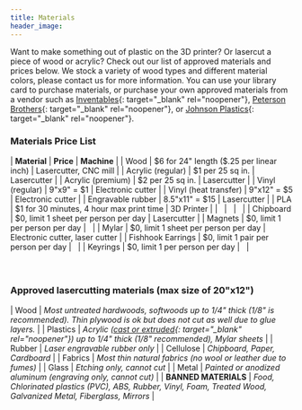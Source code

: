 ```yaml
---
title: Materials
header_image:
---
```


Want to make something out of plastic on the 3D printer? Or lasercut a piece of wood or acrylic? Check out our list of approved materials and prices below. We stock a variety of wood types and different material colors, please contact us for more information. You can use your library card to purchase materials, or purchase your own approved materials from a vendor such as [Inventables](http://inventables.com){: target="_blank" rel="noopener"}, [Peterson Brothers](http://petersenplastics.com/){: target="_blank" rel="noopener"}, or [Johnson Plastics](https://www.jpplus.com/){: target="_blank" rel="noopener"}.

### Materials Price List

| **Material** | **Price** | **Machine** |
| Wood | $6 for 24" length ($.25 per linear inch) | Lasercutter, CNC mill |
| Acrylic (regular) | $1 per 25 sq in. | Lasercutter |
| Acrylic (premium) | $2 per 25 sq in. | Lasercutter |
| Vinyl (regular) | 9"x9" = $1 | Electronic cutter |
| Vinyl (heat transfer) | 9"x12" = $5 | Electronic cutter |
| Engravable rubber | 8\.5"x11" = $15 | Lasercutter |
| PLA | $1 for 30 minutes, 4 hour max print time | 3D Printer |
| &nbsp; | &nbsp; | &nbsp; |
| Chipboard | $0, limit 1 sheet per person per day | Lasercutter |
| Magnets | $0, limit 1 per person per day | &nbsp; |
| Mylar | $0, limit 1 sheet per person per day | Electronic cutter, laser cutter |
| Fishhook Earrings | $0, limit 1 pair per person per day | &nbsp; |
| Keyrings | $0, limit 1 per person per day | &nbsp; |

#### &nbsp;

### Approved lasercutting materials (max size of 20"x12")

| Wood | *Most untreated hardwoods, softwoods up to 1/4" thick (1/8" is recommended). Thin plywood is ok but does not cut as well due to glue layers.* |
| Plastics | *Acrylic ([cast or extruded](https://www.acmeplastics.com/cast-vs-extruded){: target="_blank" rel="noopener"}) up to 1/4" thick (1/8" recommended), Mylar sheets* |
| Rubber | *Laser engravable rubber only* |
| Cellulose | *Chipboard, Paper, Cardboard* |
| Fabrics | *Most thin natural fabrics (no wool or leather due to fumes)* |
| Glass | *Etching only, cannot cut* |
| Metal | *Painted or anodized aluminum (engraving only, cannot cut)* |
| **BANNED MATERIALS** | *Food, Chlorinated plastics (PVC), ABS, Rubber, Vinyl, Foam, Treated Wood, Galvanized Metal, Fiberglass, Mirrors* |